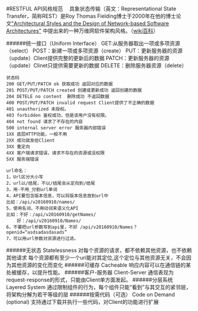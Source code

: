 #RESTFUL API风格规范
&emsp;具象状态传输（英文：Representational State Transfer，简称REST）是Roy Thomas Fielding博士于2000年在他的博士论文["Architectural Styles and the Design of Network-based Software Architectures"](http://www.ics.uci.edu/~fielding/pubs/dissertation/top.htm) 中提出来的一种万维网软件架构风格。（[wiki百科](https://zh.wikipedia.org/wiki/REST)）

######统一接口（Uniform Interface）
	GET:从服务器取出一项或多项资源（select）
	POST：新建一项或多项资源（create）
	PUT：更新服务器的资源（update）Client提供完整的更新后的数据
	PATCH：更新服务器的资源（update）Clinet只提供需要更新的数据
	DELETE：删除服务器资源（delete）
	
	状态码
	200 GET/PUT/PATCH ok 获取成功 返回对应的数据
	201 POST/PUT/PATCH created 创建或更新成功 返回创建的数据
	204 DETELE no content  删除成功 不返回数据
	400 POST/PUT/PATCH invalid request Client提供了不正确的数据
	401 unauthorized 未授权。
	403 forbidden 鉴权成功，但是该用户没有权限。
	404 not found 请求了不存在的内容
	500 internal server error 服务器内部错误
	1XX 底层HTTP功能，一般不用
	2XX 成功就发给Client
	3XX 重定向
	4XX 客户端请求错误，请求不存在的资源或没权限
	5XX 服务端错误
    
    url命名：
	1，Url区分大小写
	2，url以/结尾，不以/结尾会从定向到/结尾
	3，用-不用_分割url单词
	4，API要包含版本信息，可以将版本信息放到url中
	比如：/api/v20160910/names/
	5，使用名词，不用动词来语义化API
	比如：不好：/api/v20160910/getNames/
		好：/api/v20160910/Names/
	6，不要把url参数写到api里，不好	/api/v20160910/Names？openid=“asdsadasdasads”
	7，可以用url参数对资源进行过滤。
######无状态 Statelessness 
	对每个资源的请求，都不依赖其他资源，也不依赖其他请求
	每个资源都有至少一个uri能对其定位,这个定位与其他资源无关，不会因为其他资源的变化而变化
######可缓存 Cacheable 
	响应内容可以在通信链的某处被缓存，以提升性能。
######客户-服务器 Client-Server
	通信表现为request-response的形式，只能由Client单方面发起。
######分层系统 Layered System
	通过限制组件的行为，每个组件只能“看到”与其交互的紧邻层，将架构分解为若干等级的层
######按需代码（可选） Code on Demand (optional)
支持通过下载并执行一些代码，对Client的功能进行扩展
